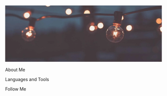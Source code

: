 [![Header](https://github.com/YTDantes/YTDantes/blob/main/Assetes/i.png)](https://t.me/s_dantes)

About Me

Languages and Tools

Follow Me

